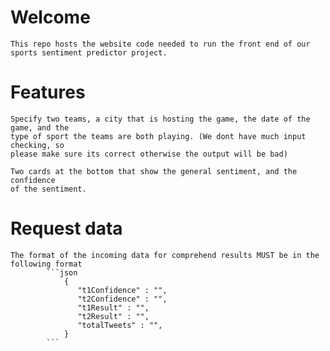 # Welcome
    This repo hosts the website code needed to run the front end of our 
    sports sentiment predictor project. 

# Features
    Specify two teams, a city that is hosting the game, the date of the game, and the
    type of sport the teams are both playing. (We dont have much input checking, so
    please make sure its correct otherwise the output will be bad)

    Two cards at the bottom that show the general sentiment, and the confidence
    of the sentiment.


# Request data
    The format of the incoming data for comprehend results MUST be in the following format
            ```json
                {
                   "t1Confidence" : "",
                   "t2Confidence" : "",
                   "t1Result" : "",
                   "t2Result" : "",
                   "totalTweets" : "",
                }
            ```